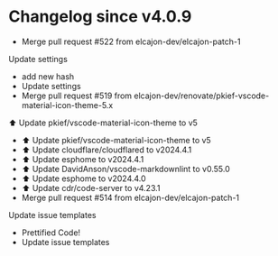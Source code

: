 # Changelog since v4.0.9
- Merge pull request #522 from elcajon-dev/elcajon-patch-1

Update settings 
- add new hash 
- Update settings 
- Merge pull request #519 from elcajon-dev/renovate/pkief-vscode-material-icon-theme-5.x

⬆️ Update pkief/vscode-material-icon-theme to v5 
- ⬆️ Update pkief/vscode-material-icon-theme to v5 
- ⬆️ Update cloudflare/cloudflared to v2024.4.1 
- ⬆️ Update esphome to v2024.4.1 
- ⬆️ Update DavidAnson/vscode-markdownlint to v0.55.0 
- ⬆️ Update esphome to v2024.4.0 
- ⬆️ Update cdr/code-server to v4.23.1 
- Merge pull request #514 from elcajon-dev/elcajon-patch-1

Update issue templates 
- Prettified Code! 
- Update issue templates 
